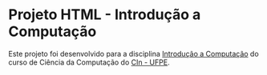 # Projeto HTML - Introdução a Computação

Este projeto foi desenvolvido para a disciplina [Introdução a Computação](https://www.cin.ufpe.br/~if668/) do curso de Ciência da Computação do [CIn - UFPE](https://cin.ufpe.br/).

